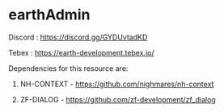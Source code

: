 # earthAdmin


Discord : https://discord.gg/GYDUvtadKD


Tebex : https://earth-development.tebex.io/

Dependencies for this resource are: 

1. NH-CONTEXT - https://github.com/nighmares/nh-context

2. ZF-DIALOG - https://github.com/zf-development/zf_dialog
